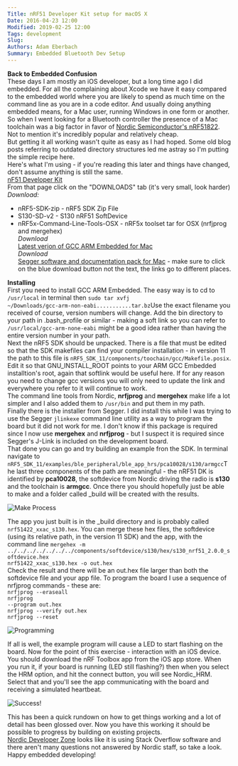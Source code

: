 ```yaml
---
Title: nRF51 Developer Kit setup for macOS X
Date: 2016-04-23 12:00
Modified: 2019-02-25 12:00
Tags: development
Slug: 
Authors: Adam Eberbach
Summary: Embedded Bluetooth Dev Setup
---
```


**Back to Embedded Confusion**<br>
These days I am mostly an iOS developer, but a long time ago I did embedded. For all the complaining about Xcode we have it easy compared to the embedded world where you are likely to spend as much time on the command line as you are in a code editor. And usually doing anything embedded means, for a Mac user, running Windows in one form or another.<br>
So when I went looking for a Bluetooth controller the presence of a Mac toolchain was a big factor in favor of <A HREF="https://www.nordicsemi.com/eng/Products/Bluetooth-Smart-Bluetooth-low-energy/nRF51822">Nordic Semiconductor's nRF51822</A>. Not to mention it's incredibly popular and relatively cheap.<br>But getting it all working wasn't quite as easy as I had hoped. Some old blog posts referring to outdated directory structures led me astray so I'm putting the simple recipe here.<br>
Here's what I'm using - if you're reading this later and things have changed, don't assume anything is still the same.<br>
<A HREF="https://www.nordicsemi.com/eng/Products/nRF51-DK">nF51 Developer Kit</A><br>
From that page click on the "DOWNLOADS" tab (it's very small, look harder)<br>
*Download:*<br>
- nRF5-SDK-zip - nRF5 SDK Zip File<br>
- S130-SD-v2 - S130 nRF51 SoftDevice<br>
- nRF5x-Command-Line-Tools-OSX - nRF5x toolset tar for OSX (nrfjprog and mergehex)<br>
*Download*<br>
<A HREF="https://launchpad.net/gcc-arm-embedded">Latest verion of GCC ARM Embedded for Mac</A><br>
*Download*<br>
<A HREF="https://www.segger.com/jlink-software.html">Segger software and documentation pack for Mac</A> - make sure to click on the blue download button not the text, the links go to different places.<br>

**Installing**<br>
First you need to install GCC ARM Embedded. The easy way is to cd to <code>/usr/local</code> in terminal then <code>sudo tar xvfj ~/Downloads/gcc-arm-non-eabi...........tar.bz</code>Use the exact filename you received of course, version numbers will change. Add the bin directory to your path in .bash_profile or similar - making a soft link so you can refer to <code>/usr/local/gcc-arm-none-eabi</code> might be a good idea rather than having the entire version number in your path.<br>
Next the nRF5 SDK should be unpacked. There is a file that must be edited so that the SDK makefiles can find your compiler installation - in version 11 the path to this file is <code>nRF5_SDK_11/components/toochain/gcc/Makefile.posix</code>.<br>
Edit it so that GNU_INSTALL_ROOT points to your ARM GCC Embedded installtion's root, again that softlink would be useful here. If for any reason you need to change gcc versions you will only need to update the link and everywhere you refer to it will continue to work.<br>
The command line tools from Nordic, <b>nrfjprog</b> and <b>mergehex</b> make life a lot simpler and I also added them to <code>/usr/bin</code> and put them in my path.<br>
Finally there is the installer from Segger. I did install this while I was trying to use the Segger <code>jlinkexe</code> command line utility as a way to program the board but it did not work for me. I don't know if this package is required since I now use <b>mergehex</b> and <b>nrfjprog</b> - but I suspect it is required since Segger's J-Link is included on the development board.<br>
That done you can go and try building an example fron the SDK. In terminal navigate to <code>nRF5_SDK_11/examples/ble_peripheral/ble_app_hrs/pca10028/s130/armgcc</code>The last three components of the path are meaningful - the nRF51 DK is identified by <b>pca10028</b>, the softdevice from Nordic driving the radio is <b>s130</b> and the toolchain is <b>armgcc</b>. Once there you should hopefully just be able to make and a folder called _build will be created with the results.


![Make Process]({static}/images/nRF51822-setup/make.png)

The app you just built is in the _build directory and is probably called <code>nrf51422_xxac_s130.hex</code>. You can merge these hex files, the softdevice (using its relative path, in the version 11 SDK) and the app, with the command line <code>mergehex -m ../../../../../../../components/softdevice/s130/hex/s130_nrf51_2.0.0_softdevice.hex nrf51422_xxac_s130.hex -o out.hex</code><br>
Check the result and there will be an out.hex file larger than both the softdevice file and your app file.
To program the board I use a sequence of nrfjprog commands - these are:<br>
<code>nrfjprog --eraseall</code><br>
<code>nrfjprog --program out.hex</code><br>
<code>nrfjprog --verify out.hex</code><br>
<code>nrfjprog --reset</code><br>

![Programming]({static}/images/nRF51822-setup/programming.png)

If all is well, the example program will cause a LED to start flashing on the board. Now for the point of this exercise - interaction with an iOS device. You should download the nRF Toolbox app from the iOS app store. When you run it, if your board is running (LED still flashing?) then when you select the HRM option, and hit the connect button, you will see Nordic_HRM. Select that and you'll see the app communicating with the board and receiving a simulated heartbeat.<br>

![Success!]({static}/images/nRF51822-setup/success.jpg)

This has been a quick rundown on how to get things working and a lot of detail has been glossed over. Now you have this working it should be possible to progress by building on existing projects.<br>
<A HREF="https://devzone.nordicsemi.com/questions">Nordic Developer Zone</A> looks like it is using Stack Overflow software and there aren't many questions not answered by Nordic staff, so take a look. Happy embedded developing!


